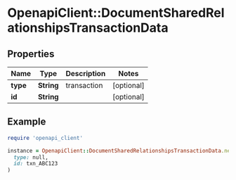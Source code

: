 # OpenapiClient::DocumentSharedRelationshipsTransactionData

## Properties

| Name | Type | Description | Notes |
| ---- | ---- | ----------- | ----- |
| **type** | **String** | transaction | [optional] |
| **id** | **String** |  | [optional] |

## Example

```ruby
require 'openapi_client'

instance = OpenapiClient::DocumentSharedRelationshipsTransactionData.new(
  type: null,
  id: txn_ABC123
)
```


